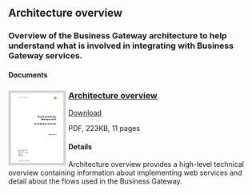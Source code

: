 ## Architecture overview
### Overview of the Business Gateway architecture to help understand what is involved in integrating with Business Gateway services.
#### Documents
<h3><a href="../../pdfs/integrate/business-gateway-architecture-overview.pdf">
<img style="float: left; margin: 0px 5px 0px 0px;  border:5px solid LightGrey;" src="../../images/thumbnail/business-gateway-architecture-overview.pdf.png"></a>
<a href="../../pdfs/integrate/business-gateway-architecture-overview.pdf">Architecture overview</a></h3>
<a download="business-gateway-architecture-overview.pdf" href="../../pdfs/integrate/business-gateway-architecture-overview.pdf">Download</a>

PDF, 223KB, 11 pages
  
  
  
  
#### Details
Architecture overview provides a high-level technical overview containing information about implementing web services and detail about the flows used in the Business Gateway.